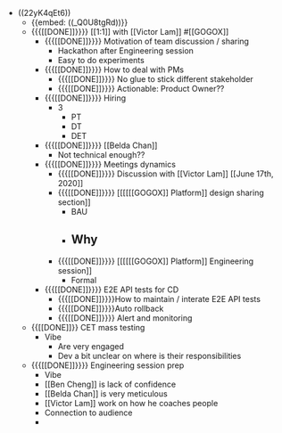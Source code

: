 - ((22yK4qEt6))
    - {{embed: ((_Q0U8tgRd))}}
    - {{{[[DONE]]}}}} [[1:1]] with [[Victor Lam]] #[[GOGOX]]
        - {{{[[DONE]]}}}} Motivation of team discussion / sharing
            - Hackathon after Engineering session
            - Easy to do experiments
        - {{{[[DONE]]}}}} How to deal with PMs
            - {{{[[DONE]]}}}} No glue to stick different stakeholder
            - {{{[[DONE]]}}}} Actionable: Product Owner??
        - {{{[[DONE]]}}}} Hiring
            - 3
                - PT
                - DT
                - DET
        - {{{[[DONE]]}}}} [[Belda Chan]]
            - Not technical enough??
        - {{{[[DONE]]}}}} Meetings dynamics 
            - {{{[[DONE]]}}}} Discussion with [[Victor Lam]] [[June 17th, 2020]]
            - {{{[[DONE]]}}}} [[[[[[GOGOX]] Platform]] design sharing section]]
                - BAU
                - Why
                    - 
            - {{{[[DONE]]}}}} [[[[[[GOGOX]] Platform]] Engineering session]]
                - Formal
        - {{{[[DONE]]}}}} E2E API tests for CD
            - {{{[[DONE]]}}}}How to maintain / interate E2E API tests
            - {{{[[DONE]]}}}}Auto rollback
            - {{{[[DONE]]}}}} Alert and monitoring 
    - {{[[DONE]]}} CET mass testing
        - Vibe
            - Are very engaged
            - Dev a bit unclear on where is their responsibilities
    - {{{[[DONE]]}}}} Engineering session prep
        - Vibe
        - [[Ben Cheng]] is lack of confidence
        - [[Belda Chan]] is very meticulous
        - [[Victor Lam]] work on how he coaches people
        - Connection to audience
        - 
